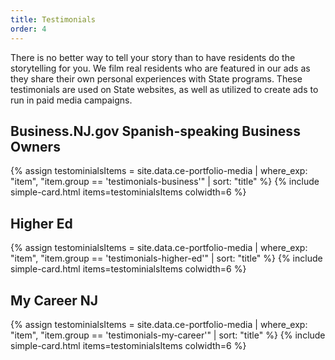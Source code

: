 ```yaml
---
title: Testimonials
order: 4
---
```


There is no better way to tell your story than to have residents do the storytelling for you. We  film real residents who are featured in our ads as they share their own personal experiences with State programs. These testimonials are used on State websites, as well as utilized to create ads to run in paid media campaigns.

## Business.NJ.gov Spanish-speaking Business Owners
{% assign testominialsItems = site.data.ce-portfolio-media | where_exp: "item", "item.group == 'testimonials-business'" | sort: "title" %}
{% include simple-card.html items=testominialsItems colwidth=6 %}

## Higher Ed
{% assign testominialsItems = site.data.ce-portfolio-media | where_exp: "item", "item.group == 'testimonials-higher-ed'" | sort: "title" %}
{% include simple-card.html items=testominialsItems colwidth=6 %}

## My Career NJ
{% assign testominialsItems = site.data.ce-portfolio-media | where_exp: "item", "item.group == 'testimonials-my-career'" | sort: "title" %}
{% include simple-card.html items=testominialsItems colwidth=6 %}
